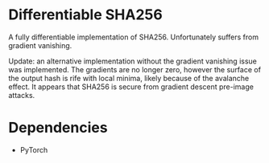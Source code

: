 # Differentiable SHA256
A fully differentiable implementation of SHA256. Unfortunately suffers from gradient vanishing.

Update: an alternative implementation without the gradient vanishing issue was implemented. The gradients are no longer zero, however the surface of the output hash is rife with local minima, likely because of the avalanche effect. It appears that SHA256 is secure from gradient descent pre-image attacks.

# Dependencies
* PyTorch
